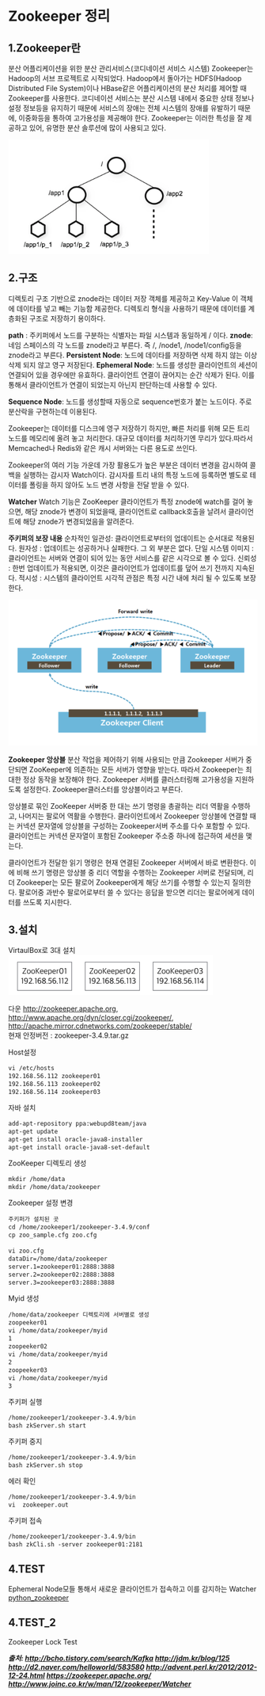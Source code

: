 # Zookeeper 정리
## 1.Zookeeper란

분산 어플리케이션을 위한 분산 관리서비스(코디네이션 서비스 시스템)
Zookeeper는 Hadoop의 서브 프로젝트로 시작되었다. Hadoop에서 돌아가는 HDFS(Hadoop Distributed File System)이나 HBase같은 어플리케이션의 분산 처리를 제어할 때 Zookeeper를 사용한다.
코디네이션 서비스는 분산 시스템 내에서 중요한 상태 정보나 설정 정보등을 유지하기 때문에 서비스의 장애는 전체 시스템의 장애를 유발하기 때문에, 이중화등을 통하여 고가용성을 제공해야 한다. Zookeeper는 이러한 특성을 잘 제공하고 있어, 유명한 분산 솔루션에 많이 사용되고 있다.

![zookeeper](https://raw.githubusercontent.com/namgunghyeon/wiki/8e2fa9bebaffb848c7018f399a1a4533fd502990/images/zookeeper/%EC%8A%A4%ED%81%AC%EB%A6%B0%EC%83%B7%202016-11-14%20%EC%98%A4%EC%A0%84%202.53.58.png)

## 2.구조
디렉토리 구조 기반으로 znode라는 데이터 저장 객체를 제공하고 Key-Value 이 객체에 데이타를 넣고 빼는 기능함 제공한다. 디렉토리 형식을 사용하기 때문에 데이터를 계층화된 구조로 저장하기 용이하다.


**path** : 주키퍼에서 노드를 구분하는 식별자는 파일 시스템과 동일하게 / 이다.
**znode**: 네임 스페이스의 각 노드를 znode라고 부른다.
즉 /, /node1, /node1/config등을 znode라고 부른다.
**Persistent Node**:
노드에 데이타를 저장하면 삭제 하지 않는 이상 삭제 되지 않고 영구 저장된다.
**Ephemeral Node**:
노드를 생성한 클라이언트의 세션이 연결되어 있을 경우에만 유효하다. 클라이언트 연결이 끊어지는 순간 삭제가 된다. 이를 통해서 클라이언트가 연결이 되었는지 아닌지
판단하는데 사용할 수 있다.

**Sequence Node**:
노드를 생성할때 자동으로 sequence번호가 붙는 노드이다. 주로 분산락을 구현하는데 이용된다.

Zookeeper는 데이터를 디스크에 영구 저장하기 하지만, 빠른 처리를 위해 모든 트리 노드를 메모리에 올려 놓고 처리한다. 대규모 데이터를 처리하기엔 무리가 있다.따라서 Memcached나 Redis와 같은 캐시 서버와는 다른 용도로 쓰인다.

Zookeeper의 여러 기능 가운데 가장 활용도가 높은 부분은 데이터 변경을 감시하여 콜백을 실행하는 감시자 Watch이다. 감시자를 트리 내의 특정 노드에 등록하면 별도로 테이터를 폴링을 하지 않아도 노드 변경 사항을 전달 받을 수 있다.

**Watcher**
Watch 기능은 ZooKeeper 클라이언트가 특정 znode에 watch를 걸어 놓으면, 해당 znode가 변경이 되었을때, 클라이언트로 callback호출을 날려서 클라이언트에 해당 znode가 변경되었음을 알려준다.


**주키퍼의 보장 내용**
순차적인 일관성: 클라이언트로부터의 업데이트는 순서대로 적용된다.
원자성 : 업데이트는 성공하거나 실패한다. 그 외 부분은 없다.
단일 시스템 이미지 : 클라이언트는 서버와 연결이 되어 있는 동안 서비스를 같은 시각으로 볼 수 있다.
신뢰성 : 한번 업데이트가 적용되면, 이것은 클라이언트가 업데이트를 덮어 쓰기 전까지 지속된다.
적시성 : 시스템의 클라이언트 시각적 관점은 특정 시간 내에 처리 될 수 있도록 보장한다.

![zookeeper](https://raw.githubusercontent.com/namgunghyeon/wiki/8e2fa9bebaffb848c7018f399a1a4533fd502990/images/zookeeper/%EC%8A%A4%ED%81%AC%EB%A6%B0%EC%83%B7%202016-11-14%20%EC%98%A4%EC%A0%84%202.54.04.png)

**Zookeeper 앙상블**
분산 작업을 제어하기 위해 사용되는 만큼 Zookeeper 서버가 중단되면 ZooKeeper에 의존하는 모든 서버가 영향을 받는다. 따라서 Zookeeper는 최대한 정상 동작을 보장해야 한다. Zookeeper 서버를 클러스터링해 고가용성을 지원하도록 설정한다. Zookeeper클러스터를 앙상블이라고 부른다.

앙상블로 묶인 ZooKeeper 서버중 한 대는 쓰기 명령을 총괄하는 리더 역활을 수행하고, 나머지는 팔로어 역활을 수행한다. 클라이언트에서 Zookeeper 앙상블에 연결할 때는 커넥션 문자열에 앙상블을 구성하는 Zookeeper서버 주소를 다수 포함할 수 있다. 클라이언트는 커넥션 문자열이 포함된 Zookeeper 주소중 하나에 접근하여 세션을 맺는다.

클라이언트가 전달한 읽기 명령은 현재 연결된 Zookeeper 서버에서 바로 변환한다. 이에 비해 쓰기 명령은 앙상블 중 리더 역할을 수행하는 Zookeeper 서버로 전달되며, 리더 Zookeeper는 모든 팔로어 Zookeeper에게 해당 쓰기를 수행할 수 있는지 질의한다. 팔로어중 과반수 팔로어로부터 쓸 수 있다는 응답을 받으면 리더는 팔로어에게 데이터를 쓰도록 지시한다.

## 3.설치
VirtaulBox로 3대 설치
![zookeeper](https://raw.githubusercontent.com/namgunghyeon/wiki/8e2fa9bebaffb848c7018f399a1a4533fd502990/images/zookeeper/%EC%8A%A4%ED%81%AC%EB%A6%B0%EC%83%B7%202016-11-14%20%EC%98%A4%EC%A0%84%202.54.11.png)

다운
http://zookeeper.apache.org, http://www.apache.org/dyn/closer.cgi/zookeeper/, http://apache.mirror.cdnetworks.com/zookeeper/stable/  
현재 안정버전 : zookeeper-3.4.9.tar.gz

Host설정
```
vi /etc/hosts
192.168.56.112 zookeeper01
192.168.56.113 zookeeper02
192.168.56.114 zookeeper03
```
자바 설치
```
add-apt-repository ppa:webupd8team/java
apt-get update
apt-get install oracle-java8-installer
apt-get install oracle-java8-set-default
```
ZooKeeper 디렉토리 생성
```
mkdir /home/data
mkdir /home/data/zookeeper
```
Zookeeper 설정 변경
```
주키퍼가 설치된 곳
cd /home/zookeeper1/zookeeper-3.4.9/conf
cp zoo_sample.cfg zoo.cfg

vi zoo.cfg
dataDir=/home/data/zookeeper
server.1=zookeeper01:2888:3888
server.2=zookeeper02:2888:3888
server.3=zookeeper03:2888:3888
```
Myid 생성
```
/home/data/zookeeper 디렉토리에 서버별로 생성
zoopeeker01
vi /home/data/zookeeper/myid
1
zoopeeker02
vi /home/data/zookeeper/myid
2
zoopeeker03
vi /home/data/zookeeper/myid
3
```
주키퍼 실행
```
/home/zookeeper1/zookeeper-3.4.9/bin
bash zkServer.sh start
```
주키퍼 중지
```
/home/zookeeper1/zookeeper-3.4.9/bin
bash zkServer.sh stop
```
에러 확인
```
/home/zookeeper1/zookeeper-3.4.9/bin
vi  zookeeper.out
```
주키퍼 접속
```
/home/zookeeper1/zookeeper-3.4.9/bin
bash zkCli.sh -server zookeeper01:2181
```
## 4.TEST
Ephemeral Node모들 통해서 새로운 클라이언트가 접속하고 이를 감지하는 Watcher
[python_zookeeper](https://github.com/namgunghyeon/python_zookeeper)

## 4.TEST_2
Zookeeper Lock Test

***출처:
http://bcho.tistory.com/search/Kafka
http://jdm.kr/blog/125
http://d2.naver.com/helloworld/583580
http://advent.perl.kr/2012/2012-12-24.html
https://zookeeper.apache.org/
http://www.joinc.co.kr/w/man/12/zookeeper/Watcher***
